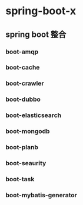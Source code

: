 # spring-boot-x
## spring boot 整合
### boot-amqp
### boot-cache
### boot-crawler
### boot-dubbo
### boot-elasticsearch
### boot-mongodb
### boot-planb
### boot-seaurity
### boot-task
### boot-mybatis-generator
